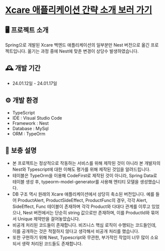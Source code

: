 # [Xcare 애플리케이션 간략 소개 보러 가기](https://github.com/stop77/nest-from-spring/wiki/Xcare-%EC%95%A0%ED%94%8C%EB%A6%AC%EC%BC%80%EC%9D%B4%EC%85%98-%EA%B0%84%EB%8B%A8-%EC%86%8C%EA%B0%9C)

## 🖥️ 프로젝트 소개

Spring으로 개발된 Xcare 백엔드 애플리케이션의 일부분만 Nest 버전으로 옮긴 프로젝트입니다. 옮기는 과정 중에 Nest에 맞춘 변경이 상당수 발생하였습니다.

## 🕰️ 개발 기간

- 24.01.12일 - 24.01.17일

## ⚙️ 개발 환경

- TypeScript
- IDE : Visual Studio Code
- Framework : Nest
- Database : MySql
- ORM : TypeOrm

## 📌 보충 설명

- 본 프로젝트는 정상적으로 작동하는 서비스를 위해 제작된 것이 아니라 본 개발자의 Nest와 Typescript에 대한 이해도 평가를 위해 제작된 것임을 알려드립니다.
- 테이블은 TypeOrm을 이용해 CodeFirst로 제작된 것이 아니라, Spring Data로 테이블 생성 후, typeorm-model-generator를 사용해 엔티티 모델을 생성했습니다.
- DB 구조 역시 원래의 Xcare 애플리케이션에서 상당히 축소된 버전입니다. 예를 들어 ProductAlert, ProductSideEffect, ProductFunc의 경우, 각각 Alert, SideEffect, Func 테이블이 존재하며 각각 Product와 다대다 관계를 이루고 있었으나, Nest 버전에서는 단순히 string 값으로만 존재하며, 이를 ProductId와 묶어서 Unique 제약만을 걸어놓았습니다.
- 비공개 처리된 코드들이 존재합니다. 비즈니스 핵심 로직이 수행되는 코드들인데, 이를 공개하는 것은 적절하지 않다고 생각해서 비공개 처리를 했습니다.
- 또한 구현하기 위해 Nest, Typescript와 무관한, 부가적인 작업이 너무 많이 소요되서 생략 처리된 코드들도 존재합니다.
